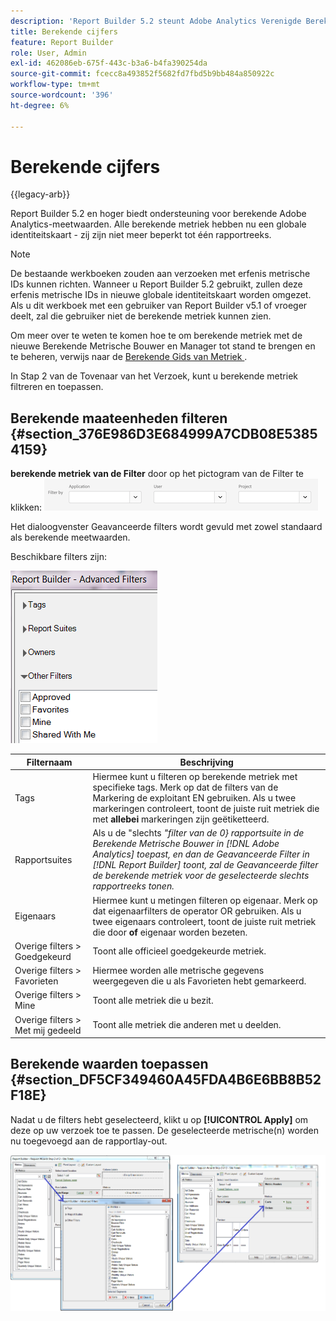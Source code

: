 ```yaml
---
description: 'Report Builder 5.2 steunt Adobe Analytics Verenigde Berekende Metriek. Naast andere innovaties hebben alle berekende standaarden nu een globale id: ze zijn niet meer beperkt tot één rapportsuite.'
title: Berekende cijfers
feature: Report Builder
role: User, Admin
exl-id: 462086eb-675f-443c-b3a6-b4fa390254da
source-git-commit: fcecc8a493852f5682fd7fbd5b9bb484a850922c
workflow-type: tm+mt
source-wordcount: '396'
ht-degree: 6%

---
```


# Berekende cijfers

{{legacy-arb}}

Report Builder 5.2 en hoger biedt ondersteuning voor berekende Adobe Analytics-meetwaarden. Alle berekende metriek hebben nu een globale identiteitskaart - zij zijn niet meer beperkt tot één rapportreeks.

>[!NOTE]
>
>De bestaande werkboeken zouden aan verzoeken met erfenis metrische IDs kunnen richten. Wanneer u Report Builder 5.2 gebruikt, zullen deze erfenis metrische IDs in nieuwe globale identiteitskaart worden omgezet. Als u dit werkboek met een gebruiker van Report Builder v5.1 of vroeger deelt, zal die gebruiker niet de berekende metriek kunnen zien.

Om meer over te weten te komen hoe te om berekende metriek met de nieuwe Berekende Metrische Bouwer en Manager tot stand te brengen en te beheren, verwijs naar de [ Berekende Gids van Metriek ](https://experienceleague.adobe.com/docs/analytics/components/calculated-metrics/cm-overview.html?lang=nl-NL).

In Stap 2 van de Tovenaar van het Verzoek, kunt u berekende metriek filtreren en toepassen.

## Berekende maateenheden filteren {#section_376E986D3E684999A7CDB08E53854159}

**berekende metriek van de Filter** door op het pictogram van de Filter te klikken: ![ Schermafbeelding van de opties die van de Filter de Toepassing, Gebruiker, de gebieden van het Project tonen.](/help/admin/admin/assets/filter.png)

Het dialoogvenster Geavanceerde filters wordt gevuld met zowel standaard als berekende meetwaarden.

Beschikbare filters zijn:

![ Schermafbeelding die de Geavanceerde die opties toont van Filters in de volgende lijst worden beschreven.](assets/advanced_filters.png)

| Filternaam | Beschrijving |
|---|---|
| Tags | Hiermee kunt u filteren op berekende metriek met specifieke tags. Merk op dat de filters van de Markering de exploitant EN gebruiken. Als u twee markeringen controleert, toont de juiste ruit metriek die met **allebei** markeringen zijn geëtiketteerd. |
| Rapportsuites | Als u de &quot;slechts *&quot;filter van de 0&rbrace; rapportsuite in de Berekende Metrische Bouwer in [!DNL Adobe Analytics] toepast, en dan de Geavanceerde Filter in [!DNL Report Builder] toont, zal de Geavanceerde filter de berekende metriek voor de geselecteerde slechts rapportreeks tonen.* |
| Eigenaars | Hiermee kunt u metingen filteren op eigenaar. Merk op dat eigenaarfilters de operator OR gebruiken. Als u twee eigenaars controleert, toont de juiste ruit metriek die door **of** eigenaar worden bezeten. |
| Overige filters > Goedgekeurd | Toont alle officieel goedgekeurde metriek. |
| Overige filters > Favorieten | Hiermee worden alle metrische gegevens weergegeven die u als Favorieten hebt gemarkeerd. |
| Overige filters > Mine | Toont alle metriek die u bezit. |
| Overige filters > Met mij gedeeld | Toont alle metriek die anderen met u deelden. |

## Berekende waarden toepassen {#section_DF5CF349460A45FDA4B6E6BB8B52F18E}

Nadat u de filters hebt geselecteerd, klikt u op **[!UICONTROL Apply]** om deze op uw verzoek toe te passen. De geselecteerde metrische(n) worden nu toegevoegd aan de rapportlay-out.

![ Schermafbeelding die de Stap 2 van de Tovenaar van het Verzoek toont - de Totalen van de Plaats die aan het Geavanceerde venster van Filters richten en rapportmetriek toepasten.](assets/filtering_for_metric.png)
